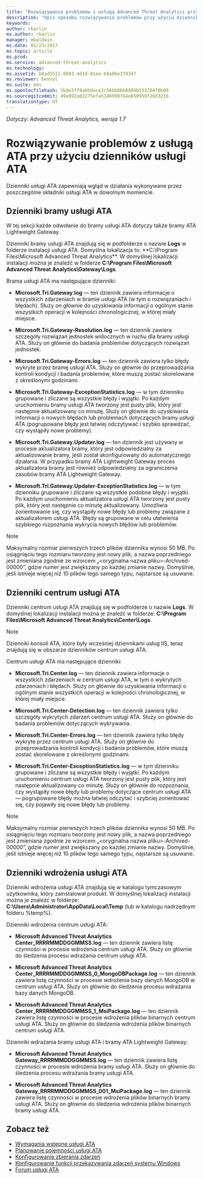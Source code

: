 ```yaml
---
title: "Rozwiązywanie problemów z usługą Advanced Threat Analytics przy użyciu dzienników | Dokumentacja firmy Microsoft"
description: "Opis sposobu rozwiązywania problemów przy użyciu dzienników usługi ATA."
keywords: 
author: rkarlin
ms.author: rkarlin
manager: mbaldwin
ms.date: 01/23/2017
ms.topic: article
ms.prod: 
ms.service: advanced-threat-analytics
ms.technology: 
ms.assetid: b8ad5511-8893-4d1d-81ee-b9a86e378347
ms.reviewer: bennyl
ms.suite: ems
ms.openlocfilehash: 5bde3ff8abbdace3c56bb86b8889b53320470b00
ms.sourcegitcommit: 49e892a82275efa5146998764e850959f20d3216
translationtype: HT
---
```

*Dotyczy: Advanced Threat Analytics, wersja 1.7*



# <a name="troubleshooting-ata-using-the-ata-logs"></a>Rozwiązywanie problemów z usługą ATA przy użyciu dzienników usługi ATA
Dzienniki usługi ATA zapewniają wgląd w działania wykonywane przez poszczególne składniki usługi ATA w dowolnym momencie.

## <a name="ata-gateway-logs"></a>Dzienniki bramy usługi ATA
W tej sekcji każde odwołanie do bramy usługi ATA dotyczy także bramy ATA Lightweight Gateway. 

Dzienniki bramy usługi ATA znajdują się w podfolderze o nazwie **Logs** w folderze instalacji usługi ATA. Domyślna lokalizacja to: **C:\Program Files\Microsoft Advanced Threat Analytics\**. W domyślnej lokalizacji instalacji można je znaleźć w folderze **C:\Program Files\Microsoft Advanced Threat Analytics\Gateway\Logs**.

Brama usługi ATA ma następujące dzienniki:

-   **Microsoft.Tri.Gateway.log** — ten dziennik zawiera informacje o wszystkich zdarzeniach w bramie usługi ATA (w tym o rozwiązaniach i błędach). Służy on głównie do uzyskiwania informacji o ogólnym stanie wszystkich operacji w kolejności chronologicznej, w której miały miejsce.

-   **Microsoft.Tri.Gateway-Resolution.log** — ten dziennik zawiera szczegóły rozwiązań jednostek widocznych w ruchu dla bramy usługi ATA. Służy on głównie do badania problemów dotyczących rozwiązań jednostek.

-   **Microsoft.Tri.Gateway-Errors.log** — ten dziennik zawiera tylko błędy wykryte przez bramę usługi ATA. Służy on głównie do przeprowadzania kontroli kondycji i badania problemów, które muszą zostać skorelowane z określonymi godzinami.

-   **Microsoft.Tri.Gateway-ExceptionStatistics.log** — w tym dzienniku grupowane i zliczane są wszystkie błędy i wyjątki.
    Po każdym uruchomieniu bramy usługi ATA tworzony jest pusty plik, który jest następnie aktualizowany co minutę. Służy on głównie do uzyskiwania informacji o nowych błędach lub problemach dotyczących bramy usługi ATA (pogrupowane błędy jest łatwiej odczytywać i szybko sprawdzać, czy wystąpiły nowe problemy).
-    **Microsoft.Tri.Gateway.Updater.log** — ten dziennik jest używany w procesie aktualizatora bramy, który jest odpowiedzialny za aktualizowanie bramy, jeśli został skonfigurowany do automatycznego działania. W przypadku bramy ATA Lightweight Gateway proces aktualizatora bramy jest również odpowiedzialny za ograniczenia zasobów bramy ATA Lightweight Gateway.
-    **Microsoft.Tri.Gateway.Updater-ExceptionStatistics.log** — w tym dzienniku grupowane i zliczane są wszystkie podobne błędy i wyjątki. Po każdym uruchomieniu aktualizatora usługi ATA tworzony jest pusty plik, który jest następnie co minutę aktualizowany. Umożliwia zorientowanie się, czy wystąpiły nowe błędy lub problemy związane z aktualizatorem usługi ATA. Błędy są grupowane w celu ułatwienia szybkiego rozpoznania wykrycia nowych błędów lub problemów.

> [!NOTE]
> Maksymalny rozmiar pierwszych trzech plików dziennika wynosi 50 MB. Po osiągnięciu tego rozmiaru tworzony jest nowy plik, a nazwa poprzedniego jest zmieniana zgodnie ze wzorcem „&lt;oryginalna nazwa pliku&gt;-Archived-00000”, gdzie numer jest zwiększany po każdej zmianie nazwy. Domyślnie, jeśli istnieje więcej niż 10 plików tego samego typu, najstarsze są usuwane.

## <a name="ata-center-logs"></a>Dzienniki centrum usługi ATA
Dzienniki centrum usługi ATA znajdują się w podfolderze o nazwie **Logs**. W domyślnej lokalizacji instalacji można je znaleźć w folderze: **C:\Program Files\Microsoft Advanced Threat Analytics\Center\Logs**.
> [!Note]
> Dzienniki konsoli ATA, które były wcześniej dziennikami usług IIS, teraz znajdują się w obszarze dzienników centrum usługi ATA.

Centrum usługi ATA ma następujące dzienniki:

-   **Microsoft.Tri.Center.log** — ten dziennik zawiera informacje o wszystkich zdarzeniach w centrum usługi ATA, w tym o wykrytych zdarzeniach i błędach. Służy on głównie do uzyskiwania informacji o ogólnym stanie wszystkich operacji w kolejności chronologicznej, w której miały miejsce.

-   **Microsoft.Tri.Center-Detection.log** — ten dziennik zawiera tylko szczegóły wykrytych zdarzeń centrum usługi ATA. Służy on głównie do badania problemów dotyczących wykrywania.

-   **Microsoft.Tri.Center-Errors.log** — ten dziennik zawiera tylko błędy wykryte przez centrum usługi ATA. Służy on głównie do przeprowadzania kontroli kondycji i badania problemów, które muszą zostać skorelowane z określonymi godzinami.

-   **Microsoft.Tri.Center-ExceptionStatistics.log** — w tym dzienniku grupowane i zliczane są wszystkie błędy i wyjątki.
    Po każdym uruchomieniu centrum usługi ATA tworzony jest pusty plik, który jest następnie aktualizowany co minutę. Służy on głównie do rozpoznania, czy wystąpiły nowe błędy lub problemy dotyczące centrum usługi ATA — pogrupowane błędy można łatwiej odczytać i szybciej zorientować się, czy pojawiły się nowe błędy lub problemy.

> [!NOTE]
> Maksymalny rozmiar pierwszych trzech plików dziennika wynosi 50 MB. Po osiągnięciu tego rozmiaru tworzony jest nowy plik, a nazwa poprzedniego jest zmieniana zgodnie ze wzorcem „&lt;oryginalna nazwa pliku&gt;-Archived-00000”, gdzie numer jest zwiększany po każdej zmianie nazwy. Domyślnie, jeśli istnieje więcej niż 10 plików tego samego typu, najstarsze są usuwane.


## <a name="ata-deployment-logs"></a>Dzienniki wdrożenia usługi ATA
Dzienniki wdrożenia usługi ATA znajdują się w katalogu tymczasowym użytkownika, który zainstalował produkt. W domyślnej lokalizacji instalacji można je znaleźć w folderze: **C:\Users\Administrator\AppData\Local\Temp** (lub w katalogu nadrzędnym folderu %temp%).

Dzienniki wdrożenia centrum usługi ATA:

-   **Microsoft Advanced Threat Analytics Center_RRRRMMDDGGMMSS.log** — ten dziennik zawiera listę czynności w procesie wdrożenia centrum usługi ATA. Służy on głównie do śledzenia procesu wdrażania centrum usługi ATA.

-   **Microsoft Advanced Threat Analytics Center_RRRRMMDDGGMMSS_0_MongoDBPackage.log** — ten dziennik zawiera listę czynności w procesie wdrożenia bazy danych MongoDB w centrum usługi ATA. Służy on głównie do śledzenia procesu wdrażania bazy danych MongoDB.

-   **Microsoft Advanced Threat Analytics Center_RRRRMMDDGGMMSS_1_MsiPackage.log** — ten dziennik zawiera listę czynności w procesie wdrożenia plików binarnych centrum usługi ATA. Służy on głównie do śledzenia wdrożenia plików binarnych centrum usługi ATA.

Dzienniki wdrażania bramy usługi ATA i bramy ATA Lightweight Gateway:

-   **Microsoft Advanced Threat Analytics Gateway_RRRRMMDDGGMMSS.log** — ten dziennik zawiera listę czynności w procesie wdrożenia bramy usługi ATA. Służy on głównie do śledzenia procesu wdrażania bramy usługi ATA.

-   **Microsoft Advanced Threat Analytics Gateway_RRRRMMDDGGMMSS_001_MsiPackage.log** — ten dziennik zawiera listę czynności w procesie wdrożenia plików binarnych bramy usługi ATA. Służy on głównie do śledzenia wdrożenia plików binarnych bramy usługi ATA.


## <a name="see-also"></a>Zobacz też
- [Wymagania wstępne usługi ATA](/advanced-threat-analytics/plan-design/ata-prerequisites)
- [Planowanie pojemności usługi ATA](/advanced-threat-analytics/plan-design/ata-capacity-planning)
- [Konfigurowanie zbierania zdarzeń](/advanced-threat-analytics/deploy-use/configure-event-collection)
- [Konfigurowanie funkcji przekazywania zdarzeń systemu Windows](/advanced-threat-analytics/deploy-use/configure-event-collection#configuring-windows-event-forwarding)
- [Forum usługi ATA](https://social.technet.microsoft.com/Forums/security/home?forum=mata)
